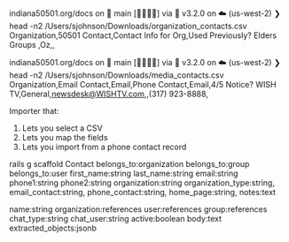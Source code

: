 indiana50501.org/docs on 📙 main [📝🤷‍🏎💨] via 💎 v3.2.0 on ☁️  (us-west-2)
❯ head -n2 /Users/sjohnson/Downloads/organization_contacts.csv
Organization,50501 Contact,Contact Info for Org,Used Previously?
Elders Groups ,Oz,,

indiana50501.org/docs on 📙 main [📝🤷‍🏎💨] via 💎 v3.2.0 on ☁️  (us-west-2)
❯ head -n2 /Users/sjohnson/Downloads/media_contacts.csv
Organization,Email Contact,Email,Phone Contact,Email,4/5 Notice?
WISH TV,General,newsdesk@WISHTV.com,,(317) 923-8888,

Importer that:

1. Lets you select a CSV
2. Lets you map the fields 
3. Lets you import from a phone contact record

rails g scaffold Contact belongs_to:organization belongs_to:group belongs_to:user first_name:string last_name:string email:string phone1:string phone2:string organization:string organization_type:string, email_contact:string, phone_contact:string, home_page:string, notes:text

name:string  organization:references user:references group:references chat_type:string chat_user:string active:boolean body:text extracted_objects:jsonb 